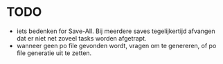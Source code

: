 # TODO

- iets bedenken for Save-All. Bij meerdere saves tegelijkertijd afvangen dat er niet net zoveel tasks worden afgetrapt.
- wanneer geen po file gevonden wordt, vragen om te genereren, of po file generatie uit te zetten.
